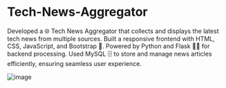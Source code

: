 # Tech-News-Aggregator
Developed a 🌐 Tech News Aggregator that collects and displays the latest tech news from multiple sources. Built a responsive frontend with HTML, CSS, JavaScript, and Bootstrap 🎨. Powered by Python and Flask 🐍🔥 for backend processing. Used MySQL 🗄️ to store and manage news articles efficiently, ensuring seamless user experience.

![image](https://github.com/user-attachments/assets/53d532a8-a668-48cd-86de-895c9761a4de)

